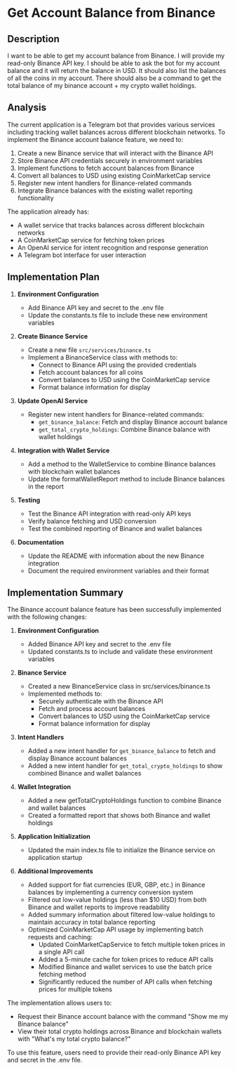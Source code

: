 # Get Account Balance from Binance

## Description

I want to be able to get my account balance from Binance. I will provide my read-only Binance API key. I should be able to ask the bot for my account balance and it will return the balance in USD. It should also list the balances of all the coins in my account. There should also be a command to get the total balance of my binance account + my crypto wallet holdings.

## Analysis

The current application is a Telegram bot that provides various services including tracking wallet balances across different blockchain networks. To implement the Binance account balance feature, we need to:

1. Create a new Binance service that will interact with the Binance API
2. Store Binance API credentials securely in environment variables
3. Implement functions to fetch account balances from Binance
4. Convert all balances to USD using existing CoinMarketCap service
5. Register new intent handlers for Binance-related commands
6. Integrate Binance balances with the existing wallet reporting functionality

The application already has:

- A wallet service that tracks balances across different blockchain networks
- A CoinMarketCap service for fetching token prices
- An OpenAI service for intent recognition and response generation
- A Telegram bot interface for user interaction

## Implementation Plan

1. **Environment Configuration**

    - Add Binance API key and secret to the .env file
    - Update the constants.ts file to include these new environment variables

2. **Create Binance Service**

    - Create a new file `src/services/binance.ts`
    - Implement a BinanceService class with methods to:
        - Connect to Binance API using the provided credentials
        - Fetch account balances for all coins
        - Convert balances to USD using the CoinMarketCap service
        - Format balance information for display

3. **Update OpenAI Service**

    - Register new intent handlers for Binance-related commands:
        - `get_binance_balance`: Fetch and display Binance account balance
        - `get_total_crypto_holdings`: Combine Binance balance with wallet holdings

4. **Integration with Wallet Service**

    - Add a method to the WalletService to combine Binance balances with blockchain wallet balances
    - Update the formatWalletReport method to include Binance balances in the report

5. **Testing**

    - Test the Binance API integration with read-only API keys
    - Verify balance fetching and USD conversion
    - Test the combined reporting of Binance and wallet balances

6. **Documentation**
    - Update the README with information about the new Binance integration
    - Document the required environment variables and their format

## Implementation Summary

The Binance account balance feature has been successfully implemented with the following changes:

1. **Environment Configuration**

    - Added Binance API key and secret to the .env file
    - Updated constants.ts to include and validate these environment variables

2. **Binance Service**

    - Created a new BinanceService class in src/services/binance.ts
    - Implemented methods to:
        - Securely authenticate with the Binance API
        - Fetch and process account balances
        - Convert balances to USD using the CoinMarketCap service
        - Format balance information for display

3. **Intent Handlers**

    - Added a new intent handler for `get_binance_balance` to fetch and display Binance account balances
    - Added a new intent handler for `get_total_crypto_holdings` to show combined Binance and wallet balances

4. **Wallet Integration**

    - Added a new getTotalCryptoHoldings function to combine Binance and wallet balances
    - Created a formatted report that shows both Binance and wallet holdings

5. **Application Initialization**

    - Updated the main index.ts file to initialize the Binance service on application startup

6. **Additional Improvements**

    - Added support for fiat currencies (EUR, GBP, etc.) in Binance balances by implementing a currency conversion system
    - Filtered out low-value holdings (less than $10 USD) from both Binance and wallet reports to improve readability
    - Added summary information about filtered low-value holdings to maintain accuracy in total balance reporting
    - Optimized CoinMarketCap API usage by implementing batch requests and caching:
        - Updated CoinMarketCapService to fetch multiple token prices in a single API call
        - Added a 5-minute cache for token prices to reduce API calls
        - Modified Binance and wallet services to use the batch price fetching method
        - Significantly reduced the number of API calls when fetching prices for multiple tokens

The implementation allows users to:

- Request their Binance account balance with the command "Show me my Binance balance"
- View their total crypto holdings across Binance and blockchain wallets with "What's my total crypto balance?"

To use this feature, users need to provide their read-only Binance API key and secret in the .env file.
